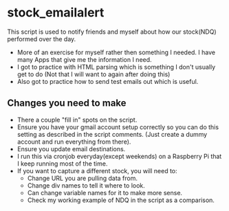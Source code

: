 # stock_emailalert

This script is used to notify friends and myself about how our stock(NDQ) performed over the day. 

- More of an exercise for myself rather then something I needed. I have many Apps that give me the information I need.
- I got to practice with HTML parsing which is something I don't usually get to do (Not that I will want to again after doing this)
- Also got to practice how to send test emails out which is useful.


## Changes you need to make

- There a couple "fill in" spots on the script.
- Ensure you have your gmail account setup correctly so you can do this setting as described in the script comments.
(Just create a dummy account and run everything from there).
- Ensure you update email destinations.
- I run this via cronjob everyday(except weekends) on a Raspberry Pi that I keep running most of the time.
- If you want to capture a different stock, you will need to:
    -  Change URL you are pulling data from.
    -  Change div names to tell it where to look.
    -  Can change variable names for it to make more sense.
    -  Check my working example of NDQ in the script as a comparison.




